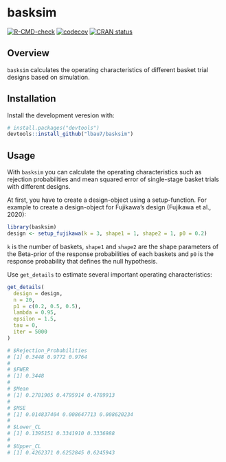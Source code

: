 
<!-- README.md is generated from README.Rmd. Please edit that file -->

# basksim

<!-- badges: start -->

[![R-CMD-check](https://github.com/lbau7/basksim/actions/workflows/R-CMD-check.yaml/badge.svg)](https://github.com/lbau7/basksim/actions/workflows/R-CMD-check.yaml)
[![codecov](https://codecov.io/gh/lbau7/basksim/branch/master/graph/badge.svg?token=AVO4V52BTH)](https://app.codecov.io/gh/lbau7/basksim)
[![CRAN
status](https://www.r-pkg.org/badges/version/basksim)](https://CRAN.R-project.org/package=basksim)
<!-- badges: end -->

## Overview

`basksim` calculates the operating characteristics of different basket
trial designs based on simulation.

## Installation

Install the development veresion with:

``` r
# install.packages("devtools")
devtools::install_github("lbau7/basksim")
```

## Usage

With `basksim` you can calculate the operating characteristics such as
rejection probabilities and mean squared error of single-stage basket
trials with different designs.

At first, you have to create a design-object using a setup-function. For
example to create a design-object for Fujikawa’s design (Fujikawa et
al., 2020):

``` r
library(basksim)
design <- setup_fujikawa(k = 3, shape1 = 1, shape2 = 1, p0 = 0.2)
```

`k` is the number of baskets, `shape1` and `shape2` are the shape
parameters of the Beta-prior of the response probabilities of each
baskets and `p0` is the response probability that defines the null
hypothesis.

Use `get_details` to estimate several important operating
characteristics:

``` r
get_details(
  design = design,
  n = 20,
  p1 = c(0.2, 0.5, 0.5),
  lambda = 0.95,
  epsilon = 1.5,
  tau = 0,
  iter = 5000
)

# $Rejection_Probabilities
# [1] 0.3448 0.9772 0.9764
# 
# $FWER
# [1] 0.3448
# 
# $Mean
# [1] 0.2781905 0.4795914 0.4789913
# 
# $MSE
# [1] 0.014837404 0.008647713 0.008620234
# 
# $Lower_CL
# [1] 0.1395151 0.3341910 0.3336988
# 
# $Upper_CL
# [1] 0.4262371 0.6252845 0.6245943
```
